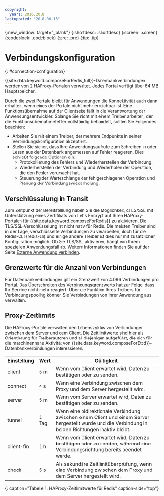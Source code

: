 ```yaml
---
copyright:
  years: 2016,2018
lastupdated: "2018-06-13"
---
```


{:new_window: target="_blank"}
{:shortdesc: .shortdesc}
{:screen: .screen}
{:codeblock: .codeblock}
{:pre: .pre}
{:tip: .tip}

# Verbindungskonfiguration
{: #connection-configuration}

{{site.data.keyword.composeForRedis_full}}-Datenbankverbindungen werden von 2 HAProxy-Portalen verwaltet. Jedes Portal verfügt über 64 MB Hauptspeicher. 

Durch die zwei Portale bleibt für Anwendungen die Konnektivität auch dann erhalten, wenn eines der Portale nicht mehr erreichbar ist. Eine Funktionsübernahme auf der Clientseite fällt in die Verantwortung der Anwendungsentwickler. Solange Sie nicht mit einem Treiber arbeiten, der die Funktionsübernahmefehler vollständig behandelt, sollten Sie Folgendes beachten:

* Arbeiten Sie mit einem Treiber, der mehrere Endpunkte in seiner Verbindungskonfiguration akzeptiert.
* Stellen Sie sicher, dass Ihre Anwendungsaufrufe zum Schreiben in oder Lesen aus der Datenbank angemessen auf Fehler reagieren. Dies schließt folgende Optionen ein:
  + Protokollierung des Fehlers und Wiederherstellen der Verbindung.
  + Wiederherstellen der Verbindung und Wiederholen der Operation, die den Fehler verursacht hat.
  + Steuerung der Warteschlange der fehlgeschlagenen Operation und Planung der Verbindungswiederholung.

## Verschlüsselung in Transit

Zum Zeitpunkt der Bereitstellung haben Sie die Möglichkeit, cTLS/SSL mit Unterstützung eines Zertifikats von Let's Encrypt auf Ihren HAProxy-Portalen für {{site.data.keyword.composeForRedis}} zu aktivieren. Die TLS/SSL-Verschlüsselung ist nicht nativ für Redis. Die meisten Treiber sind in der Lage, verschlüsselte Verbindungen zu verarbeiten, doch für die Redis-CLI (redis-cli) und einige andere Treiber ist dies nur mit zusätzlicher Konfiguration möglich. Ob Sie TLS/SSL aktivieren, hängt von Ihrem speziellen Anwendungsfall ab. Weitere Informationen finden Sie auf der Seite [Externe Anwendung verbinden](./connecting-external.html).

## Grenzwerte für die Anzahl von Verbindungen

Für Datenbankverbindungen gilt ein Grenzwert von 4.096 Verbindungen pro Portal. Das Überschreiten des Verbindungsgrenzwerts hat zur Folge, dass Ihr Service nicht mehr reagiert. Über die Funktion Ihres Treibers für Verbindungspooling können Sie Verbindungen von ihrer Anwendung aus verwalten.

## Proxy-Zeitlimits

Die HAProxy-Portale verwalten den Lebenszyklus von Verbindungen zwischen dem Server und dem Client. Die Zeitlimitwerte sind hier als Orientierung für Treiberautoren und all diejenigen aufgeführt, die sich für die maschinennahe Aktivität von {{site.data.keyword.composeForEtcd}}-Datenbankverbindungen interessieren.

Einstellung | Wert | Gültigkeit
----------|-----------|-----------
client | 5 m | Wenn vom Client erwartet wird, Daten zu bestätigen oder zu senden.
connect | 4 s | Wenn eine Verbindung zwischen dem Proxy und dem Server hergestellt wird.
server | 5 m | Wenn vom Server erwartet wird, Daten zu bestätigen oder zu senden.
tunnel | 1 Tag | Wenn eine bidirektionale Verbindung zwischen einem Client und einem Server hergestellt wurde und die Verbindung in beiden Richtungen inaktiv bleibt.
client-fin | 1 h | Wenn vom Client erwartet wird, Daten zu bestätigen oder zu senden, während eine Verbindungsrichtung bereits beendet wurde.
check | 5 s | Als sekundäre Zeitlimitüberprüfung, wenn eine Verbindung zwischen dem Proxy und dem Server hergestellt wird.
{: caption="Tabelle 1. HAProxy-Zeitlimitwerte für Redis" caption-side="top"}




